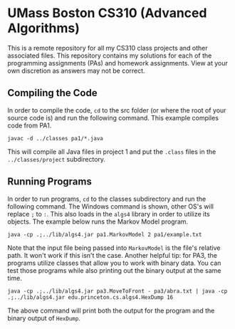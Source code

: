 # UMass Boston CS310 (Advanced Algorithms)
This is a remote repository for all my CS310 class projects and other associated files. This repository contains my solutions for each of the programming assignments (PAs) and homework assignments. View at your own discretion as answers may not be correct.

## Compiling the Code
In order to compile the code, `cd` to the src folder (or where the root of your source code is) and run the following command. This example compiles code from PA1.

```console
javac -d ../classes pa1/*.java
```

This will compile all Java files in project 1 and put the `.class` files in the `../classes/project` subdirectory.

## Running Programs
In order to run programs, `cd` to the classes subdirectory and run the following command. The Windows command is shown, other OS's will replace `;` to `:`. This also loads in the `algs4` library in order to utilize its objects. The example below runs the Markov Model program.

```console
java -cp .;../lib/algs4.jar pa1.MarkovModel 2 pa1/example.txt
```

Note that the input file being passed into `MarkovModel` is the file's relative path. It won't work if this isn't the case. Another helpful tip: for PA3, the programs utilize classes that allow you to work with binary data. You can test those programs while also printing out the binary output at the same time.

```console
java -cp .;../lib/algs4.jar pa3.MoveToFront - pa3/abra.txt | java -cp .;../lib/algs4.jar edu.princeton.cs.algs4.HexDump 16
```

The above command will print both the output for the program and the binary output of `HexDump`.
